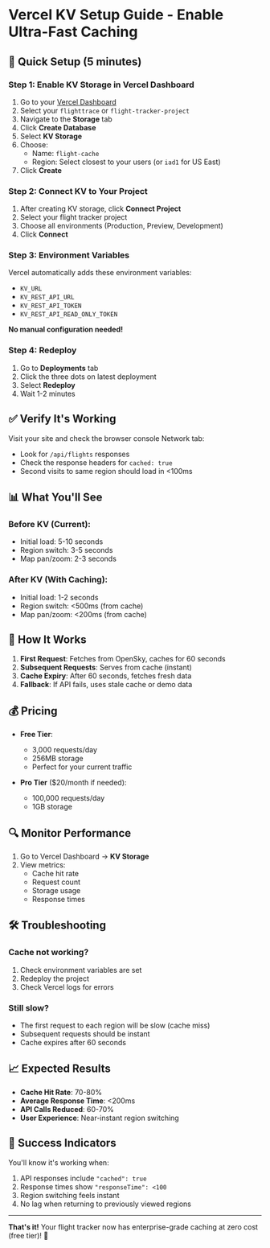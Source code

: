 # Vercel KV Setup Guide - Enable Ultra-Fast Caching

## 🚀 Quick Setup (5 minutes)

### Step 1: Enable KV Storage in Vercel Dashboard

1. Go to your [Vercel Dashboard](https://vercel.com/dashboard)
2. Select your `flighttrace` or `flight-tracker-project`
3. Navigate to the **Storage** tab
4. Click **Create Database**
5. Select **KV Storage**
6. Choose:
   - Name: `flight-cache`
   - Region: Select closest to your users (or `iad1` for US East)
7. Click **Create**

### Step 2: Connect KV to Your Project

1. After creating KV storage, click **Connect Project**
2. Select your flight tracker project
3. Choose all environments (Production, Preview, Development)
4. Click **Connect**

### Step 3: Environment Variables

Vercel automatically adds these environment variables:
- `KV_URL`
- `KV_REST_API_URL` 
- `KV_REST_API_TOKEN`
- `KV_REST_API_READ_ONLY_TOKEN`

**No manual configuration needed!**

### Step 4: Redeploy

1. Go to **Deployments** tab
2. Click the three dots on latest deployment
3. Select **Redeploy**
4. Wait 1-2 minutes

## ✅ Verify It's Working

Visit your site and check the browser console Network tab:
- Look for `/api/flights` responses
- Check the response headers for `cached: true`
- Second visits to same region should load in <100ms

## 📊 What You'll See

### Before KV (Current):
- Initial load: 5-10 seconds
- Region switch: 3-5 seconds
- Map pan/zoom: 2-3 seconds

### After KV (With Caching):
- Initial load: 1-2 seconds
- Region switch: <500ms (from cache)
- Map pan/zoom: <200ms (from cache)

## 🎯 How It Works

1. **First Request**: Fetches from OpenSky, caches for 60 seconds
2. **Subsequent Requests**: Serves from cache (instant)
3. **Cache Expiry**: After 60 seconds, fetches fresh data
4. **Fallback**: If API fails, uses stale cache or demo data

## 💰 Pricing

- **Free Tier**: 
  - 3,000 requests/day
  - 256MB storage
  - Perfect for your current traffic

- **Pro Tier** ($20/month if needed):
  - 100,000 requests/day
  - 1GB storage

## 🔍 Monitor Performance

1. Go to Vercel Dashboard → **KV Storage**
2. View metrics:
   - Cache hit rate
   - Request count
   - Storage usage
   - Response times

## 🛠️ Troubleshooting

### Cache not working?
1. Check environment variables are set
2. Redeploy the project
3. Check Vercel logs for errors

### Still slow?
- The first request to each region will be slow (cache miss)
- Subsequent requests should be instant
- Cache expires after 60 seconds

## 📈 Expected Results

- **Cache Hit Rate**: 70-80%
- **Average Response Time**: <200ms
- **API Calls Reduced**: 60-70%
- **User Experience**: Near-instant region switching

## 🎉 Success Indicators

You'll know it's working when:
1. API responses include `"cached": true`
2. Response times show `"responseTime": <100`
3. Region switching feels instant
4. No lag when returning to previously viewed regions

---

**That's it!** Your flight tracker now has enterprise-grade caching at zero cost (free tier)! 🚀